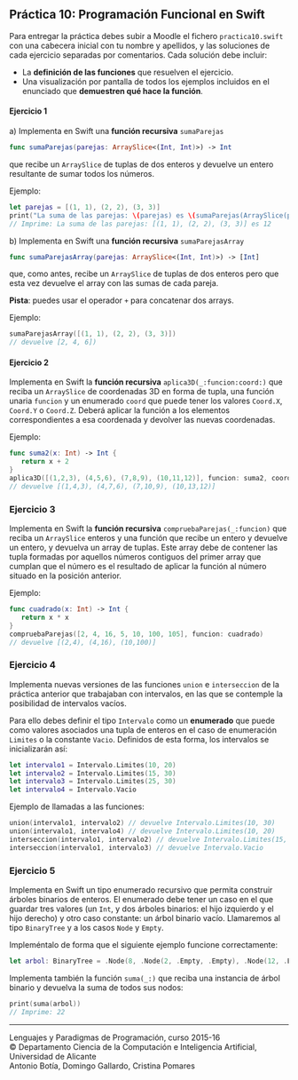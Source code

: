 ## Práctica 10: Programación Funcional en Swift

Para entregar la práctica debes subir a Moodle el fichero
`practica10.swift` con una cabecera inicial con tu nombre y apellidos,
y las soluciones de cada ejercicio separadas por comentarios. Cada
solución debe incluir:

- La **definición de las funciones** que resuelven el ejercicio.
- Una visualización por pantalla de todos los ejemplos incluidos en el
  enunciado que **demuestren qué hace la función**.


#### Ejercicio 1

a) Implementa en Swift una **función recursiva** `sumaParejas`

```swift
func sumaParejas(parejas: ArraySlice<(Int, Int)>) -> Int 
```

que recibe un `ArraySlice` de tuplas de dos enteros y devuelve un
entero resultante de sumar todos los números.

Ejemplo:

```swift
let parejas = [(1, 1), (2, 2), (3, 3)]
print("La suma de las parejas: \(parejas) es \(sumaParejas(ArraySlice(parejas)))")
// Imprime: La suma de las parejas: [(1, 1), (2, 2), (3, 3)] es 12
```

b) Implementa en Swift una **función recursiva** `sumaParejasArray`

```swift
func sumaParejasArray(parejas: ArraySlice<(Int, Int)>) -> [Int]
```

que, como antes, recibe un `ArraySlice` de tuplas de dos enteros pero
que esta vez devuelve el array con las sumas de cada pareja.

**Pista**: puedes usar el operador `+` para concatenar dos arrays.

Ejemplo:

```swift
sumaParejasArray([(1, 1), (2, 2), (3, 3)])
// devuelve [2, 4, 6])
```

#### Ejercicio 2

Implementa en Swift la **función recursiva**
`aplica3D(_:funcion:coord:)` que reciba un `ArraySlice` de coordenadas
3D en forma de tupla, una función unaria `funcion` y un enumerado
`coord` que puede tener los valores `Coord.X`, `Coord.Y` o
`Coord.Z`. Deberá aplicar la función a los elementos correspondientes
a esa coordenada y devolver las nuevas coordenadas.

Ejemplo:

```swift
func suma2(x: Int) -> Int {
   return x + 2
}
aplica3D([(1,2,3), (4,5,6), (7,8,9), (10,11,12)], funcion: suma2, coord: Coord.Y)
// devuelve [(1,4,3), (4,7,6), (7,10,9), (10,13,12)]
```

### Ejercicio 3

Implementa en Swift la **función recursiva**
`compruebaParejas(_:funcion)` que reciba un `ArraySlice` enteros y una
función que recibe un entero y devuelve un entero, y devuelva un array
de tuplas. Este array debe de contener las tupla formadas por aquellos
números contiguos del primer array que cumplan que el número es el
resultado de aplicar la función al número situado en la posición
anterior.

Ejemplo:

```swift
func cuadrado(x: Int) -> Int {
   return x * x
}
compruebaParejas([2, 4, 16, 5, 10, 100, 105], funcion: cuadrado)
// devuelve [(2,4), (4,16), (10,100)]
```

### Ejercicio 4

Implementa nuevas versiones de las funciones `union` e `interseccion`
de la práctica anterior que trabajaban con intervalos, en las que se
contemple la posibilidad de intervalos vacíos.

Para ello debes definir el tipo `Intervalo` como un **enumerado** que
puede como valores asociados una tupla de enteros en el caso de
enumeración `Limites` o la constante `Vacio`. Definidos de esta forma,
los intervalos se inicializarán así:

```swift
let intervalo1 = Intervalo.Limites(10, 20)
let intervalo2 = Intervalo.Limites(15, 30)
let intervalo3 = Intervalo.Limites(25, 30)
let intervalo4 = Intervalo.Vacio
```

Ejemplo de llamadas a las funciones:

```swift
union(intervalo1, intervalo2) // devuelve Intervalo.Limites(10, 30)
union(intervalo1, intervalo4) // devuelve Intervalo.Limites(10, 20)
interseccion(intervalo1, intervalo2) // devuelve Intervalo.Limites(15, 20)
interseccion(intervalo1, intervalo3) // devuelve Intervalo.Vacio
```

### Ejercicio 5

Implementa en Swift un tipo enumerado recursivo que permita construir
árboles binarios de enteros. El enumerado debe tener un caso en el que
guardar tres valores (un `Int`, y dos árboles binarios: el hijo
izquierdo y el hijo derecho) y otro caso constante: un árbol binario
vacío. Llamaremos al tipo `BinaryTree` y a los casos `Node` y `Empty`.

Impleméntalo de forma que el siguiente ejemplo funcione correctamente:

```swift
let arbol: BinaryTree = .Node(8, .Node(2, .Empty, .Empty), .Node(12, .Empty, .Empty))
```

Implementa también la función `suma(_:)` que reciba una instancia de
árbol binario y devuelva la suma de todos sus nodos:

```swift
print(suma(arbol))
// Imprime: 22
```

----

Lenguajes y Paradigmas de Programación, curso 2015-16  
© Departamento Ciencia de la Computación e Inteligencia Artificial, Universidad de Alicante  
Antonio Botía, Domingo Gallardo, Cristina Pomares  





